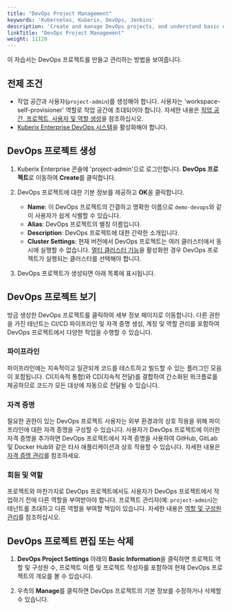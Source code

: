 ```yaml
---
title: "DevOps Project Management"
keywords: 'Kubernetes, Kuberix, DevOps, Jenkins'
description: 'Create and manage DevOps projects, and understand basic elements in DevOps projects.'
linkTitle: "DevOps Project Management"
weight: 11120
---
```


이 자습서는 DevOps 프로젝트를 만들고 관리하는 방법을 보여줍니다.

## 전제 조건

- 작업 공간과 사용자(`project-admin`)를 생성해야 합니다. 사용자는 'workspace-self-provisioner' 역할로 작업 공간에 초대되어야 합니다. 자세한 내용은 [작업 공간, 프로젝트, 사용자 및 역할 생성](../../../quick-start/create-workspace-and-project/)을 참조하십시오.
- [Kuberix Enterprise DevOps 시스템](../../../pluggable-components/devops/)을 활성화해야 합니다.

## DevOps 프로젝트 생성

1. Kuberix Enterprise 콘솔에 'project-admin'으로 로그인합니다. **DevOps 프로젝트**로 이동하여 **Create**를 클릭합니다.

2. DevOps 프로젝트에 대한 기본 정보를 제공하고 **OK**을 클릭합니다.

   - **Name**: 이 DevOps 프로젝트의 간결하고 명확한 이름으로 `demo-devops`와 같이 사용자가 쉽게 식별할 수 있습니다.
   - **Alias**: DevOps 프로젝트의 별칭 이름입니다.
   - **Description**: DevOps 프로젝트에 대한 간략한 소개입니다.
   - **Cluster Settings**: 현재 버전에서 DevOps 프로젝트는 여러 클러스터에서 동시에 실행할 수 없습니다. [멀티 클러스터 기능](../../../multicluster-management/)을 활성화한 경우 DevOps 프로젝트가 실행되는 클러스터를 선택해야 합니다.

3. DevOps 프로젝트가 생성되면 아래 목록에 표시됩니다.

## DevOps 프로젝트 보기

방금 생성한 DevOps 프로젝트를 클릭하여 세부 정보 페이지로 이동합니다. 다른 권한을 가진 테넌트는 CI/CD 파이프라인 및 자격 증명 생성, 계정 및 역할 관리를 포함하여 DevOps 프로젝트에서 다양한 작업을 수행할 수 있습니다.

### 파이프라인

파이프라인에는 지속적이고 일관되게 코드를 테스트하고 빌드할 수 있는 플러그인 모음이 포함됩니다. CI(지속적 통합)와 CD(지속적 전달)를 결합하여 간소화된 워크플로를 제공하므로 코드가 모든 대상에 자동으로 전달될 수 있습니다.

### 자격 증명

필요한 권한이 있는 DevOps 프로젝트 사용자는 외부 환경과의 상호 작용을 위해 파이프라인에 대한 자격 증명을 구성할 수 있습니다. 사용자가 DevOps 프로젝트에 이러한 자격 증명을 추가하면 DevOps 프로젝트에서 자격 증명을 사용하여 GitHub, GitLab 및 Docker Hub와 같은 타사 애플리케이션과 상호 작용할 수 있습니다. 자세한 내용은 [자격 증명 관리](../../../devops-user-guide/how-to-use/devops-settings/credential-management/)를 참조하세요.

### 회원 및 역할

프로젝트와 마찬가지로 DevOps 프로젝트에서도 사용자가 DevOps 프로젝트에서 작업하기 전에 다른 역할을 부여받아야 합니다. 프로젝트 관리자(예: `project-admin`)는 테넌트를 초대하고 다른 역할을 부여할 책임이 있습니다. 자세한 내용은 [역할 및 구성원 관리](../../../devops-user-guide/how-to-use/devops-settings/role-and-member-management/)를 참조하십시오.

## DevOps 프로젝트 편집 또는 삭제

1. **DevOps Project Settings** 아래의 **Basic Information**을 클릭하면 프로젝트 역할 및 구성원 수, 프로젝트 이름 및 프로젝트 작성자를 포함하여 현재 DevOps 프로젝트의 개요를 볼 수 있습니다.

2. 우측의 **Manage**를 클릭하면 DevOps 프로젝트의 기본 정보를 수정하거나 삭제할 수 있습니다.
